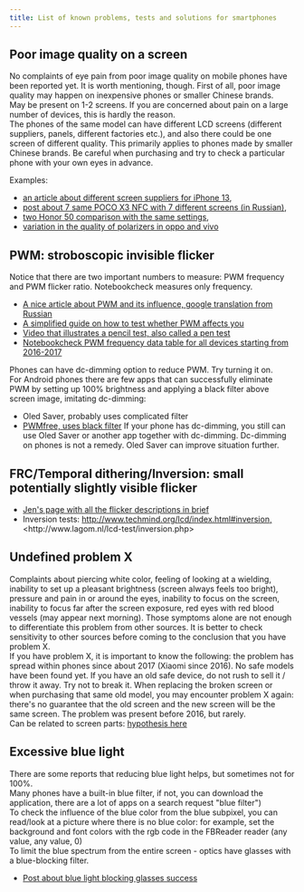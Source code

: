 ```yaml
---
title: List of known problems, tests and solutions for smartphones
---
```

## Poor image quality on a screen
No complaints of eye pain from poor image quality on mobile phones have been reported yet. It is worth mentioning, though. First of all, poor image quality may happen on inexpensive phones or smaller Chinese brands.  
May be present on 1-2 screens. If you are concerned about pain on a large number of devices, this is hardly the reason.  
The phones of the same model can have different LCD screens (different suppliers, panels, different factories etc.), and also there could be one screen of different quality. This primarily applies to phones made by smaller Chinese brands. Be careful when purchasing and try to check a particular phone with your own eyes in advance.

Examples: 
- [an article about different screen suppliers for iPhone 13](https://english.etnews.com/20210506200001),
- [post about 7 same POCO X3 NFC with 7 different screens (in Russian)](https://4pda.to/forum/index.php?showtopic=943228&view=findpost&p=111348742),
- [two Honor 50 comparison with the same settings](https://ds-blobs-4.cdn.devapps.ru/24450744.jpg),
- [variation in the quality of polarizers in oppo and vivo](https://ledstrain.org/d/1334-smartphone-polarization-research)

## PWM: stroboscopic invisible flicker
Notice that there are two important numbers to measure: PWM frequency and PWM flicker ratio. Notebookcheck measures only frequency.  
- [A nice article about PWM and its influence, google translation from Russian](https://deep--review-com.translate.goog/articles/amoled-pwm-flicker/?_x_tr_sl=ru&_x_tr_tl=en&_x_tr_hl=ru)
- [A simplified guide on how to test whether PWM affects you](https://ledstrain.org/d/1404-eyestrain-triggers/9)
- [Video that illustrates a pencil test, also called a pen test](https://www.youtube.com/watch?v=IHKWQRzS2tE&loop=0)
- [Notebookcheck PWM frequency data table for all devices starting from 2016-2017](https://www.notebookcheck.net/Benchmarks-and-Test-Results.142793.0.html?type=&sort=&max_results=1000&archive=1&or=0&showBars=1&bench_350_944=1&model=1&screen_panel_type=1)   
 
Phones can have dc-dimming option to reduce PWM. Try turning it on.  
For Android phones there are few apps that can successfully eliminate PWM by setting up 100% brightness and applying a black filter above screen image, imitating dc-dimming:
- Oled Saver, probably uses complicated filter
- [PWMfree, uses black filter](https://forum.xda-developers.com/t/app-amoled-pwmfree.3898070/?__cf_chl_jschl_tk__=AFSoq18Bz4MKbpn8Y6AJvLHyTLxp0y1prraqCthK0aY-1640438292-0-gaNycGzNCxE)
If your phone has dc-dimming, you still can use Oled Saver or another app together with dc-dimming. Dc-dimming on phones is not a remedy. Oled Saver can improve situation further.

## FRC/Temporal dithering/Inversion: small potentially slightly visible flicker
- [Jen's page with all the flicker descriptions in brief](https://www.flickersense.org/background/led-screens)
- Inversion tests: [http://www.techmind.org/lcd/index.html#inversion, ](http://www.techmind.org/lcd/index.html#inversion,)<http://www.lagom.nl/lcd-test/inversion.php>

## Undefined problem X
Complaints about piercing white color, feeling of looking at a wielding, inability to set up a pleasant brightness (screen always feels too bright), pressure and pain in or around the eyes, inability to focus on the screen, inability to focus far after the screen exposure, red eyes with red blood vessels (may appear next morning). Those symptoms alone are not enough to differentiate this problem from other sources. It is better to check sensitivity to other sources before coming to the conclusion that you have problem X.  
If you have problem X, it is important to know the following: the problem has spread within phones since about 2017 (Xiaomi since 2016). No safe models have been found yet. If you have an old safe device, do not rush to sell it / throw it away. Try not to break it. When replacing the broken screen or when purchasing that same old model, you may encounter problem X again: there's no guarantee that the old screen and the new screen will be the same screen.
The problem was present before 2016, but rarely.  
Can be related to screen parts: [hypothesis here](https://ledstrain.org/d/1458-ips-screen-parts-description-and-dangerous-parts-hypothesis-lightvergence)

## Excessive blue light
There are some reports that reducing blue light helps, but sometimes not for 100%.   
Many phones have a built-in blue filter, if not, you can download the application, there are a lot of apps on a search request "blue filter")   
To check the influence of the blue color from the blue subpixel, you can read/look at a picture where there is no blue color: for example, set the background and font colors with the rgb code in the FBReader reader (any value, any value, 0)   
To limit the blue spectrum from the entire screen - optics have glasses with a blue-blocking filter.   
- [Post about blue light blocking glasses success](https://ledstrain.org/d/798-anyone-had-success-with-blue-light-filters/25)   
